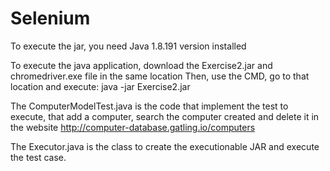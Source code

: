 # Selenium

To execute the jar, you need Java 1.8.191 version installed

To execute the java application, download the Exercise2.jar and chromedriver.exe file in the same location
Then, use the CMD, go to that location and execute: java -jar Exercise2.jar

The ComputerModelTest.java is the code that implement the test to execute, that add a computer, search the computer created and delete it
in the website http://computer-database.gatling.io/computers

The Executor.java is the class to create the executionable JAR and execute the test case.
